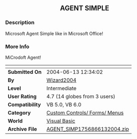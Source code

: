 ﻿<div align="center">

## AGENT SIMPLE


</div>

### Description

Microsoft Agent Simple like in Microsoft Office!
 
### More Info
 
MiCrodoft Agent!


<span>             |<span>
---                |---
**Submitted On**   |2004-06-13 12:34:02
**By**             |[Wizard2004](https://github.com/Planet-Source-Code/PSCIndex/blob/master/ByAuthor/wizard2004.md)
**Level**          |Intermediate
**User Rating**    |4.7 (14 globes from 3 users)
**Compatibility**  |VB 5\.0, VB 6\.0
**Category**       |[Custom Controls/ Forms/  Menus](https://github.com/Planet-Source-Code/PSCIndex/blob/master/ByCategory/custom-controls-forms-menus__1-4.md)
**World**          |[Visual Basic](https://github.com/Planet-Source-Code/PSCIndex/blob/master/ByWorld/visual-basic.md)
**Archive File**   |[AGENT\_SIMP1756866132004\.zip](https://github.com/Planet-Source-Code/wizard2004-agent-simple__1-54356/archive/master.zip)








